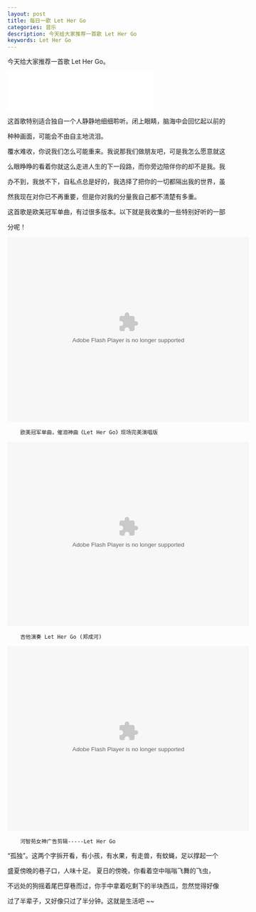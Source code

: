 ```yaml
---
layout: post
title: 每日一歌 Let Her Go
categories: 音乐
description: 今天给大家推荐一首歌 Let Her Go
keywords: Let Her Go
---
```


今天给大家推荐一首歌 Let Her Go。

<iframe frameborder="no" border="0" marginwidth="0" marginheight="0" width="330" height="86" src="//music.163.com/outchain/player?type=2&id=26396206&auto=1&height=66"></iframe>

这首歌特别适合独自一个人静静地细细聆听。闭上眼睛，脑海中会回忆起以前的

种种画面，可能会不由自主地流泪。

覆水难收，你说我们怎么可能重来。我说那我们做朋友吧，可是我怎么愿意就这

么眼睁睁的看着你就这么走进人生的下一段路，而你旁边陪伴你的却不是我。我

办不到，我放不下，自私点总是好的，我选择了把你的一切都隔出我的世界，虽

然我现在对你已不再重要，但是你对我的分量我自己都不清楚有多重。

这首歌是欧美冠军单曲，有过很多版本。以下就是我收集的一些特别好听的一部

分呢！


<embed height="415" width="544" quality="high" allowfullscreen="true" type="application/x-shockwave-flash" src="//static.hdslb.com/miniloader.swf" flashvars="aid=7455332&page=1" pluginspage="//www.adobe.com/shockwave/download/download.cgi?P1_Prod_Version=ShockwaveFlash">
		
      
        欧美冠军单曲，催泪神曲《Let Her Go》现场完美演唱版
        
<embed height="415" width="544" quality="high" allowfullscreen="true" type="application/x-shockwave-flash" src="//static.hdslb.com/miniloader.swf" flashvars="aid=6854765&page=1" pluginspage="//www.adobe.com/shockwave/download/download.cgi?P1_Prod_Version=ShockwaveFlash">

		吉他演奏 Let Her Go (郑成河)
        
<embed height="415" width="544" quality="high" allowfullscreen="true" type="application/x-shockwave-flash" src="//static.hdslb.com/miniloader.swf" flashvars="aid=6111507&page=1" pluginspage="//www.adobe.com/shockwave/download/download.cgi?P1_Prod_Version=ShockwaveFlash">  

		河智苑女神广告剪辑-----Let Her Go
		


“孤独”。这两个字拆开看，有小孩，有水果，有走兽，有蚊蝇，足以撑起一个

盛夏傍晚的巷子口，人味十足。 夏日的傍晚，你看着空中嗡嗡飞舞的飞虫，

不远处的狗摇着尾巴穿巷而过，你手中拿着吃剩下的半块西瓜，忽然觉得好像

过了半辈子，又好像只过了半分钟。这就是生活吧 ~~




